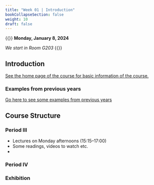 ```yaml
---
title: "Week 01 | Introduction"
bookCollapseSection: false
weight: 10
draft: false
---
```


{{<hint info>}}
**Monday, January 8, 2024**

*We start in Room G203*
{{</hint>}}

## Introduction

[See the home page of the course for basic information of the course.](../)

### Examples from previous years

[Go here to see some examples from previous years](../showcase/)

## Course Structure

### Period III

- Lectures on Monday afternoons (15:15–17:00)
- Some readings, videos to watch etc.
- 

### Period IV

### Exhibition